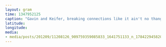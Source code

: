 ```yaml
---
layout: gram
time: 1347952125
caption: "Gavin and Keifer, breaking connections like it ain't no thang."
latitude: 
longitude: 
media:
- media/posts/201209/11208126_909759359085833_1641751133_n_17842294582000351.jpg
---
```

